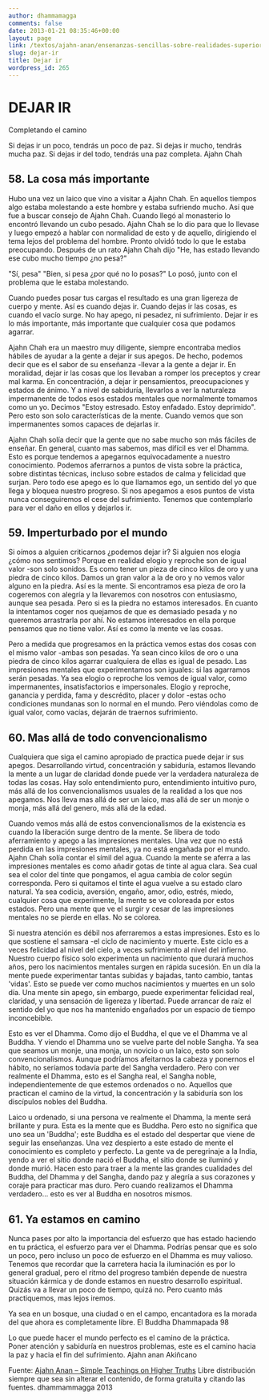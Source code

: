 ```yaml
---
author: dhammamagga
comments: false
date: 2013-01-21 08:35:46+00:00
layout: page
link: /textos/ajahn-anan/ensenanzas-sencillas-sobre-realidades-superiores/dejar-ir/
slug: dejar-ir
title: Dejar ir
wordpress_id: 265
---
```


# DEJAR IR


Completando el camino

Si dejas ir un poco, tendrás un poco de paz.
Si dejas ir mucho, tendrás mucha paz.
Si dejas ir del todo, tendrás una paz completa.
Ajahn Chah


## 58. La cosa más importante


Hubo una vez un laico que vino a visitar a Ajahn Chah. En aquellos tiempos algo estaba molestando a este hombre y estaba sufriendo mucho. Así que fue a buscar consejo de Ajahn Chah. Cuando llegó al monasterio lo encontró llevando un cubo pesado. Ajahn Chah se lo dio para que lo llevase y luego empezó a hablar con normalidad de esto y de aquello, dirigiendo el tema lejos del problema del hombre. Pronto olvidó todo lo que le estaba preocupando. Después de un rato Ajahn Chah dijo "He, has estado llevando ese cubo mucho tiempo ¿no pesa?"


"Sí, pesa"
"Bien, si pesa ¿por qué no lo posas?"
Lo posó, junto con el problema que le estaba molestando.


Cuando puedes posar tus cargas el resultado es una gran ligereza de cuerpo y mente. Así es cuando dejas ir. Cuando dejas ir las cosas, es cuando el vacío surge. No hay apego, ni pesadez, ni sufrimiento. Dejar ir es lo más importante, más importante que cualquier cosa que podamos agarrar.

Ajahn Chah era un maestro muy diligente, siempre encontraba medios hábiles de ayudar a la gente a dejar ir sus apegos. De hecho, podemos decir que es el sabor de su enseñanza -llevar a la gente a dejar ir. En moralidad, dejar ir las cosas que los llevaban a romper los preceptos y crear mal karma. En concentración, a dejar ir pensamientos, preocupaciones y estados de ánimo. Y a nivel de sabiduría, llevarlos a ver la naturaleza impermanente de todos esos estados mentales que normalmente tomamos como un yo. Decimos "Estoy estresado. Estoy enfadado. Estoy deprimido". Pero esto son solo características de la mente. Cuando vemos que son impermanentes somos capaces de dejarlas ir.

Ajahn Chah solía decir que la gente que no sabe mucho son más fáciles de enseñar. En general, cuanto mas sabemos, mas difícil es ver el Dhamma. Esto es porque tendemos a apegarnos equivocadamente a nuestro conocimiento. Podemos aferrarnos a puntos de vista sobre la práctica, sobre distintas técnicas, incluso sobre estados de calma y felicidad que surjan. Pero todo ese apego es lo que llamamos ego, un sentido del yo que llega y bloquea nuestro progreso. Si nos apegamos a esos puntos de vista nunca conseguiremos el cese del sufrimiento. Tenemos que contemplarlo para ver el daño en ellos y dejarlos ir.


## 59. Imperturbado por el mundo


Si oímos a alguien criticarnos ¿podemos dejar ir? Si alguien nos elogia ¿cómo nos sentimos? Porque en realidad elogio y reproche son de igual valor -son solo sonidos. Es como tener un pieza de cinco kilos de oro y una piedra de cinco kilos. Damos un gran valor a la de oro y no vemos valor alguno en la piedra. Así es la mente. Si encontramos esa pieza de oro la cogeremos con alegría y la llevaremos con nosotros con entusiasmo, aunque sea pesada. Pero si es la piedra no estamos interesados. En cuanto la intentamos coger nos quejamos de que es demasiado pesada y no queremos arrastrarla por ahí. No estamos interesados en ella porque pensamos que no tiene valor. Así es como la mente ve las cosas.

Pero a medida que progresamos en la práctica vemos estas dos cosas con el mismo valor -ambas son pesadas. Ya sean cinco kilos de oro o una piedra de cinco kilos agarrar cualquiera de ellas es igual de pesado. Las impresiones mentales que experimentamos son iguales: si las agarramos serán pesadas. Ya sea elogio o reproche los vemos de igual valor, como impermanentes, insatisfactorios e impersonales. Elogio y reproche, ganancia y perdida, fama y descrédito, placer y dolor -estas ocho condiciones mundanas son lo normal en el mundo. Pero viéndolas como de igual valor, como vacías, dejarán de traernos sufrimiento.


## 60. Mas allá de todo convencionalismo


Cualquiera que siga el camino apropiado de practica puede dejar ir sus apegos. Desarrollando virtud, concentración y sabiduría, estamos llevando la mente a un lugar de claridad donde puede ver la verdadera naturaleza de todas las cosas. Hay solo entendimiento puro, entendimiento intuitivo puro, más allá de los convencionalismos usuales de la realidad a los que nos apegamos. Nos lleva mas allá de ser un laico, mas allá de ser un monje o monja, más allá del genero, más allá de la edad.

Cuando vemos más allá de estos convencionalismos de la existencia es cuando la liberación surge dentro de la mente. Se libera de todo aferramiento y apego a las impresiones mentales. Una vez que no está perdida en las impresiones mentales, ya no está engañada por el mundo. Ajahn Chah solía contar el símil del agua. Cuando la mente se aferra a las impresiones mentales es como añadir gotas de tinte al agua clara. Sea cual sea el color del tinte que pongamos, el agua cambia de color según corresponda. Pero si quitamos el tinte el agua vuelve a su estado claro natural. Ya sea codicia, aversión, engaño, amor, odio, estrés, miedo, cualquier cosa que experimente, la mente se ve coloreada por estos estados. Pero una mente que ve el surgir y cesar de las impresiones mentales no se pierde en ellas. No se colorea.

Si nuestra atención es débil nos aferraremos a estas impresiones. Esto es lo que sostiene el samsara -el ciclo de nacimiento y muerte. Este ciclo es a veces felicidad al nivel del cielo, a veces sufrimiento al nivel del infierno. Nuestro cuerpo físico solo experimenta un nacimiento que durará muchos años, pero los nacimientos mentales surgen en rápida sucesión. En un día la mente puede experimentar tantas subidas y bajadas, tanto cambio, tantas 'vidas'. Esto se puede ver como muchos nacimientos y muertes en un solo día. Una mente sin apego, sin embargo, puede experimentar felicidad real, claridad, y una sensación de ligereza y libertad. Puede arrancar de raíz el sentido del yo que nos ha mantenido engañados por un espacio de tiempo inconcebible.

Esto es ver el Dhamma. Como dijo el Buddha, el que ve el Dhamma ve al Buddha. Y viendo el Dhamma uno se vuelve parte del noble Sangha. Ya sea que seamos un monje, una monja, un novicio o un laico, esto son solo convencionalismos. Aunque podríamos afeitarnos la cabeza y ponernos el hábito, no seríamos todavía parte del Sangha verdadero. Pero con ver realmente el Dhamma, esto es el Sangha real, el Sangha noble, independientemente de que estemos ordenados o no. Aquellos que practican el camino de la virtud, la concentración y la sabiduría son los discípulos nobles del Buddha.

Laico u ordenado, si una persona ve realmente el Dhamma, la mente será brillante y pura. Esta es la mente que es Buddha. Pero esto no significa que uno sea un 'Buddha'; este Buddha es el estado del despertar que viene de seguir las enseñanzas. Una vez despierto a este estado de mente el conocimiento es completo y perfecto. La gente va de peregrinaje a la India, yendo a ver el sitio donde nació el Buddha, el sitio donde se iluminó y donde murió. Hacen esto para traer a la mente las grandes cualidades del Buddha, del Dhamma y del Sangha, dando paz y alegría a sus corazones y coraje para practicar mas duro. Pero cuando realizamos el Dhamma verdadero... esto es ver al Buddha en nosotros mismos.


## 61. Ya estamos en camino


Nunca pases por alto la importancia del esfuerzo que has estado haciendo en tu práctica, el esfuerzo para ver el Dhamma. Podrías pensar que es solo un poco, pero incluso un poco de esfuerzo en el Dhamma es muy valioso. Tenemos que recordar que la carretera hacia la iluminación es por lo general gradual, pero el ritmo del progreso también depende de nuestra situación kármica y de donde estamos en nuestro desarrollo espiritual. Quizás va a llevar un poco de tiempo, quizá no. Pero cuanto más practiquemos, mas lejos iremos.

Ya sea en un bosque,
una ciudad o en el campo,
encantadora es la morada
del que ahora es completamente libre.
El Buddha
Dhammapada 98<!-- more -->

Lo que puede hacer el mundo perfecto es el camino de la práctica.
Poner atención y sabiduría en nuestros problemas,
este es el camino hacia la paz y hacia el fin del sufrimiento.
Ajahn anan Akiñcano<!-- more -->




Fuente: [Ajahn Anan – Simple Teachings on Higher Truths](http://www.watmarpjan.org/en/en-book-cds.html)
Libre distribución siempre que sea sin alterar el contenido, de forma gratuita y citando las fuentes.
dhammammagga 2013
